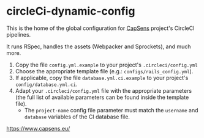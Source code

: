 # circleCi-dynamic-config

This is the home of the global configuration for [CapSens](https://www.capsens.eu/) project's CircleCI pipelines.

It runs RSpec, handles the assets (Webpacker and Sprockets), and much more.

1. Copy the file `config.yml.example` to your project's `.circleci/config.yml`
2. Choose the appropriate template file (e.g.: `configs/rails_config.yml`).
3. If applicable, copy the file `database.yml.ci.example` to your project's `config/database.yml.ci`.
4. Adapt your `.circleci/config.yml` file with the appropriate parameters (the full list of available parameters can be found inside the template file).
    * The `project-name` config file parameter must match the `username` and `database` variables of the CI database file.


https://www.capsens.eu/
